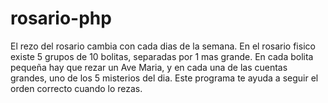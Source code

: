# rosario-php

El rezo del rosario cambia con cada dias de la semana.
En el rosario fisico existe 5 grupos de 10 bolitas, separadas por 1 mas grande.
En cada bolita pequeña hay que rezar un Ave Maria, y en cada una de las cuentas grandes, uno de los 5 misterios del dia.
Este programa te ayuda a seguir el orden correcto cuando lo rezas.
